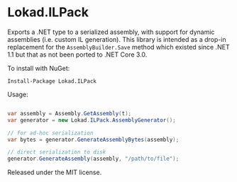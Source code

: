﻿# Lokad.ILPack

Exports a .NET type to a serialized assembly, with support for dynamic
assemblies (i.e. custom IL generation). This library is intended as a
drop-in replacement for the `AssemblyBuilder.Save` method which existed 
since .NET 1.1 but that as not been ported to .NET Core 3.0.

To install with NuGet:

    Install-Package Lokad.ILPack

Usage:

```cs

var assembly = Assembly.GetAssembly(t);
var generator = new Lokad.ILPack.AssemblyGenerator();

// for ad-hoc serialization
var bytes = generator.GenerateAssemblyBytes(assembly);

// direct serialization to disk
generator.GenerateAssembly(assembly, "/path/to/file");
```

Released under the MIT license.
